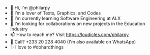 - 👋 Hi, I’m @philarpy
- 💞️ I’m a lover of Texts, Graphics, and Codes
- 🌱 I’m currently learning Software Engineering at ALX 
- 👀 I’m looking for collaborations on new projects in the Education Industry
- 📫 How to reach me? Visit https://loudicles.com/philarpy
- 👋 Call? +233 20 228 4040 (I'm also available on WhatsApp)
- ✨ I love to #dohardthings

<!---
Philarpy/Philarpy is a ✨ special ✨ repository because its `README.md` (this file) appears on your GitHub profile.
You can click the Preview link to take a look at your changes.
--->
